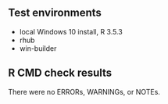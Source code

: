 ## Test environments

* local Windows 10 install, R 3.5.3
* rhub
* win-builder


## R CMD check results

There were no ERRORs, WARNINGs, or NOTEs.
